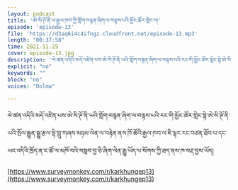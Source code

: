 ```yaml
---
layout: podcast
title: 'ཨེ་སི་ཊོ་ནི་ཡ་རྒྱལ་ཁབ་ཀྱི་གློག་བརྙན་ཞིག་ལ་བལྟས་པའི་མྱོང་ཚོར་གླེང་བ།'
episode: 'episode-13'
file: 'https://d3aq6i4c4ifngz.cloudfront.net/episode-13.mp3'
length: "00:37:58"
time: 2021-11-25
cover: episode-13.jpg
description: 'ལེ་ཚན་འདིའི་མདོ་འཛིན་པས་ཨེ་སི་ཊོ་ནི་ཡའི་གློག་བརྙན་ཞིག་ལ་བལྟས་པའི་རང་གི་མྱོང་ཚོར་གླེང་སྟེ་ཨེ་སི་ཊོ་ནི་ཡའི་སྲོལ་རྒྱུན་སྒྱུ་རྩལ་སྟེ་གླུ་གཞས་མཉམ་ལེན་ལ་བརྟེན་ནས་ཁོ་ཚོའི་རྒྱལ་ཁབ་ལ་ཇི་ལྟར་རང་བཙན་ཐོབ་པ་དང་ཡང་འདིའི་ཁྲོད་ན་ང་ཚོ་ལ་མཁོ་བའི་བསླབ་བྱ་ཅི་ཞིག་ལེན་རྒྱུ་ཡོད་པ་སོགས་ཀྱི་ཐད་ནས་ཁ་བརྡ་བྱས་ཡོད།'
explicit: "no" 
keywords: ""
block: "no" 
voices: "Dolma"

---
```

ལེ་ཚན་འདིའི་མདོ་འཛིན་པས་ཨེ་སི་ཊོ་ནི་ཡའི་གློག་བརྙན་ཞིག་ལ་བལྟས་པའི་རང་གི་མྱོང་ཚོར་གླེང་སྟེ་ཨེ་སི་ཊོ་ནི་ཡའི་སྲོལ་རྒྱུན་སྒྱུ་རྩལ་སྟེ་གླུ་གཞས་མཉམ་ལེན་ལ་བརྟེན་ནས་ཁོ་ཚོའི་རྒྱལ་ཁབ་ལ་ཇི་ལྟར་རང་བཙན་ཐོབ་པ་དང་ཡང་འདིའི་ཁྲོད་ན་ང་ཚོ་ལ་མཁོ་བའི་བསླབ་བྱ་ཅི་ཞིག་ལེན་རྒྱུ་ཡོད་པ་སོགས་ཀྱི་ཐད་ནས་ཁ་བརྡ་བྱས་ཡོད།

 
[https://www.surveymonkey.com/r/karkhungep13](https://www.surveymonkey.com/r/karkhungep13)


